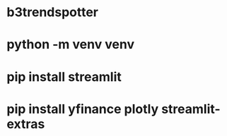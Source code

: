 # b3trendspotter



# python -m venv venv

# pip install streamlit
# pip install yfinance plotly streamlit-extras

